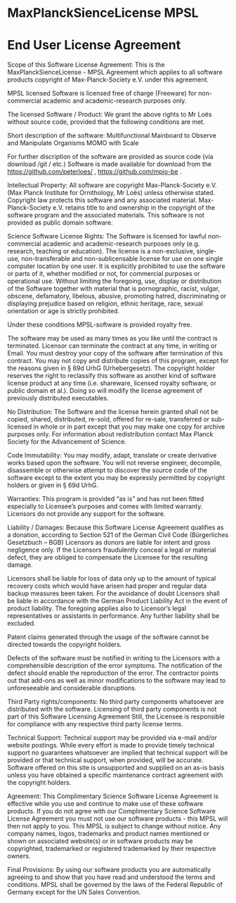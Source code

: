 ﻿# MaxPlanckSienceLicense MPSL
# End User License Agreement

Scope of this Software License Agreement:
This is the MaxPlanckSienceLicense - MPSL Agreement which applies to all software products copyright of Max-Planck-Society e.V. under this agreement.

MPSL licensed Software is licensed free of charge (Freeware) for non-commercial academic and academic-research purposes only.

The licensed Software / Product:
We grant the above rights to Mr Loës without source code, provided that the following conditions are met.

Short description of the software: Multifunctional Mainboard to Observe and Manipulate Organisms MOMO with Scale

For further discription of the software are provided as source code (via download /git / etc.)
Software is made available for download from the https://github.com/peterloes/ , https://github.com/mpio-be .

Intellectual Property:
All software are copyright Max-Planck-Society e.V. (Max Planck Institute for Ornithology, Mr Loës) unless otherwise stated. Copyright law protects this software and any associated material. Max-Planck-Society e.V. retains title to and ownership in the copyright of the software program and the associated materials. This software is not provided as public domain software.

Science Software License Rights:
The Software is licensed for lawful non-commercial academic and academic-research purposes only (e.g. research, teaching or education). The license is a non-exclusive, single-use, non-transferable and non-sublicensable license for use on one single computer location by one user. It is explicitly prohibited to use the software or parts of it, whether modified or not, for commercial purposes or operational use.
Without limiting the foregoing, use, display or distribution of the Software together with material that is pornographic, racist, vulgar, obscene, defamatory, libelous, abusive, promoting hatred, discriminating or displaying prejudice based on religion, ethnic heritage, race, sexual orientation or age is strictly prohibited.

Under these conditions MPSL-software is provided royalty free. 

The software may be used as many times as you like until the contract is terminated. Licensor can terminate the contract at any time, in writing or Email. You must destroy your copy of the software after termination of this contract. You may not copy and distribute copies of this program, except for the reasons given in § 69d UrhG (Urhebergesetz). The copyright holder reserves the right to reclassify this software as another kind of software license product at any time (i.e. shareware, licensed royalty software, or public domain et al.). Doing so will modify the license agreement of previously distributed executables.

No Distribution:
The Software and the license herein granted shall not be copied, shared, distributed, re-sold, offered for re-sale, transferred or sub-licensed in whole or in part except that you may make one copy for archive purposes only. For information about redistribution contact Max Planck Society for the Advancement of Science.

Code Immutability:
You may modify, adapt, translate or create derivative works based upon the software. You will not reverse engineer, decompile, disassemble or otherwise attempt to discover the source code of the software except to the extent you may be expressly permitted by copyright holders or given in § 69d UrhG. 

Warranties:
This program is provided “as is” and has not been fitted especially to Licensee’s purposes and comes with limited warranty. Licensors do not provide any support for the software. 

Liability / Damages:
Because this Software License Agreement qualifies as a donation, according to Section 521 of the German Civil Code (Bürgerliches Gesetzbuch – BGB) Licensors as donors are liable for intent and gross negligence only. If the Licensors fraudulently conceal a legal or material defect, they are obliged to compensate the Licensee for the resulting damage.

Licensors shall be liable for loss of data only up to the amount of typical recovery costs which would have arisen had proper and regular data backup measures been taken. For the avoidance of doubt Licensors shall be liable in accordance with the German Product Liability Act in the event of product liability. The foregoing applies also to Licensor’s legal representatives or assistants in performance. Any further liability shall be excluded.

Patent claims generated through the usage of the software cannot be directed towards the copyright holders.

Defects of the software must be notified in writing to the Licensors with a comprehensible description of the error symptoms. The notification of the defect should enable the reproduction of the error.
The contractor points out that add-ons as well as minor modifications to the software may lead to unforeseeable and considerable disruptions.

Third Party rights/components:
No third party components whatsoever are distributed with the software. Licensing of third party components is not part of this Software Licensing Agreement
Still, the Licensee is responsible for compliance with any respective third party license terms.

Technical Support:
Technical support may be provided via e-mail and/or website postings. While every effort is made to provide timely technical support no guarantees whatsoever are implied that technical support will be provided or that technical support, when provided, will be accurate. Software offered on this site is unsupported and supplied on an as-is basis unless you have obtained a specific maintenance contract agreement with the copyright holders.

Agreement: 
This Complimentary Science Software License Agreement is effective while you use and continue to make use of these software products. If you do not agree with our Complimentary Science Software License Agreement you must not use our software products - this MPSL will then not apply to you. This MPSL is subject to change without notice. Any company names, logos, trademarks and product names mentioned or shown on associated website(s) or in software products may be copyrighted, trademarked or registered trademarked by their respective owners.

Final Provisions:
By using our software products you are automatically agreeing to and show that you have read and understood the terms and conditions. MPSL shall be governed by the laws of the Federal Republic of Germany except for the UN Sales Convention.

